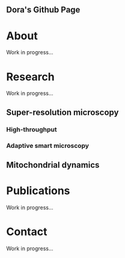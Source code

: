 ## Dora's Github Page

# About
Work in progress...

# Research
Work in progress...
## Super-resolution microscopy
### High-throughput

### Adaptive smart microscopy

## Mitochondrial dynamics


# Publications
Work in progress...

# Contact
Work in progress...
